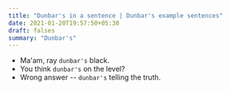 ```yaml
---
title: "Dunbar's in a sentence | Dunbar's example sentences"
date: 2021-01-20T19:57:50+05:30
draft: falses
summary: "Dunbar's"
---
```

- Ma'am, ray `dunbar's` black.
- You think `dunbar's` on the level?
- Wrong answer -- `dunbar's` telling the truth.
                 
